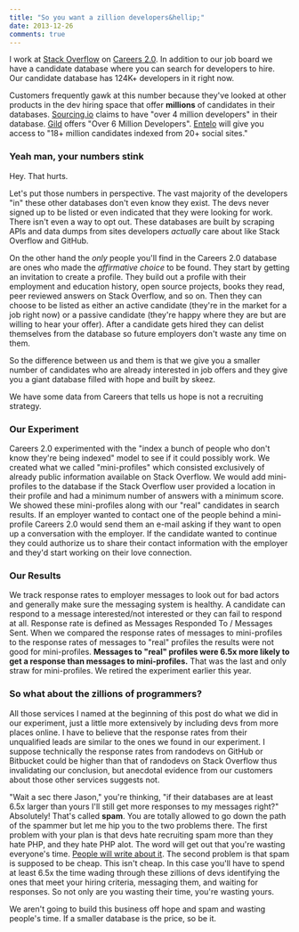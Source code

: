 ```yaml
---
title: "So you want a zillion developers&hellip;"
date: 2013-12-26
comments: true
---
```


I work at [Stack Overflow](http://stackoverflow.com) on [Careers 2.0](http://careers.stackoverflow.com). In addition to our job board we have a candidate database where you can search for developers to hire. Our candidate database has 124K+ developers in it right now.

Customers frequently gawk at this number because they've looked at other products in the dev hiring space that offer **millions** of candidates in their databases. [Sourcing.io](http://sourcing.io) claims to have "over 4 million developers" in their database. [Gild](http://www.gild.com) offers "Over 6 Million Developers". [Entelo](http://www.entelo.com/) will give you access to "18+ million candidates indexed from 20+ social sites."

### Yeah man, your numbers stink

Hey. That hurts.

Let's put those numbers in perspective. The vast majority of the developers "in" these other databases don't even know they exist. The devs never signed up to be listed or even indicated that they were looking for work. There isn't even a way to opt out. These databases are built by scraping APIs and data dumps from sites developers *actually* care about like Stack Overflow and GitHub. 

On the other hand the *only* people you'll find in the Careers 2.0 database are ones who made the *affirmative choice* to be found. They start by getting an invitation to create a profile. They build out a profile with their employment and education history, open source projects, books they read, peer reviewed answers on Stack Overflow, and so on. Then they can choose to be listed as either an active candidate (they're in the market for a job right now) or a passive candidate (they're happy where they are but are willing to hear your offer). After a candidate gets hired they can delist themselves from the database so future employers don't waste any time on them.

So the difference between us and them is that we give you a smaller number of candidates who are already interested in job offers and they give you a giant database filled with hope and built by skeez.

We have some data from Careers that tells us hope is not a recruiting strategy.

### Our Experiment

Careers 2.0 experimented with the "index a bunch of people who don't know they're being indexed" model to see if it could possibly work. We created what we called "mini-profiles" which consisted exclusively of already public information available on Stack Overflow. We would add mini-profiles to the database if the Stack Overflow user provided a location in their profile and had a minimum number of answers with a minimum score. We showed these mini-profiles along with our "real" candidates in search results. If an employer wanted to contact one of the people behind a mini-profile Careers 2.0 would send them an e-mail asking if they want to open up a conversation with the employer. If the candidate wanted to continue they could authorize us to share their contact information with the employer and they'd start working on their love connection.

### Our Results

We track response rates to employer messages to look out for bad actors and generally make sure the messaging system is healthy. A candidate can respond to a message interested/not interested or they can fail to respond at all. Response rate is defined as Messages Responded To / Messages Sent. When we compared the response rates of messages to mini-profiles to the response rates of messages to "real" profiles the results were not good for mini-profiles. **Messages to "real" profiles were 6.5x more likely to get a response than messages to mini-profiles.** That was the last and only straw for mini-profiles. We retired the experiment earlier this year.

### So what about the zillions of programmers?

All those services I named at the beginning of this post do what we did in our experiment, just a little more extensively by including devs from more places online. I have to believe that the response rates from their unqualified leads are similar to the ones we found in our experiment. I suppose technically the response rates from randodevs on GitHub or Bitbucket could be higher than that of randodevs on Stack Overflow thus invalidating our conclusion, but anecdotal evidence from our customers about those other services suggests not.

"Wait a sec there Jason," you're thinking, "if their databases are at least 6.5x larger than yours I'll still get more responses to my messages right?" Absolutely! That's called **spam**. You are totally allowed to go down the path of the spammer but let me hip you to the two problems there. The first problem with your plan is that devs hate recruiting spam more than they hate PHP, and they hate PHP alot. The word will get out that you're wasting everyone's time. [People will write about it](http://jasonpunyon.com/blog/2013/03/31/things-that-were-i-to-unfortunately-wake-up-tomorrow-as-a-recruiter-i-would-never-do/). The second problem is that spam is supposed to be cheap. This isn't cheap. In this case you'll have to spend at least 6.5x the time wading through these zillions of devs identifying the ones that meet your hiring criteria, messaging them, and waiting for responses. So not only are you wasting their time, you're wasting yours.

We aren't going to build this business off hope and spam and wasting people's time. If a smaller database is the price, so be it.